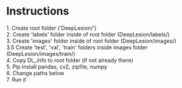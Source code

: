 # Instructions

1\. Create root folder ('DeepLesion/') <br>
2\. Create 'labels' folder inside of root folder (DeepLesion/labels/)<br>
3\. Create 'images' folder inside of root folder (DeepLesion/images/)<br>
3.5	Create 'test', 'val', 'train' folders inside images folder (DeepLesion/images/train/)<br>
4\. Copy DL_info to root folder (if not already there)<br>
5\. Pip install pandas, cv2, zipfile, numpy<br>
6\. Change paths below<br>
7\. Run it<br>
